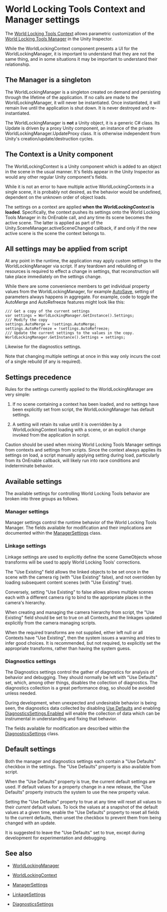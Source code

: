 
# World Locking Tools Context and Manager settings

The [World Locking Tools Context](xref:Microsoft.MixedReality.WorldLocking.Core.WorldLockingContext) allows parametric customization of the [World Locking Tools Manager](xref:Microsoft.MixedReality.WorldLocking.Core.WorldLockingManager)
in the Unity Inspector.

While the WorldLockingContext component presents a UI for the WorldLockingManager, it is important to understand that they are not the same thing, and in some situations it may be important to understand their relationship.

## The Manager is a singleton

The WorldLockingManager is a singleton created on demand and persisting through the lifetime of the application. If no calls are made to the WorldLockingManager, it will never be instantiated. Once instantiated, it will remain live until the application is shut down. It is never destroyed and re-instantiated.

The WorldLockingManager is **not** a Unity object, it is a generic C# class. Its Update is driven by a proxy Unity component, an instance of the private WorldLockingManager.UpdateProxy class. It is otherwise independent from Unity's creation/update/destruction cycles.

## The Context is a Unity component

The WorldLockingContext is a Unity component which is added to an object in the scene in the usual manner. It's fields appear in the Unity Inspector as would any other regular Unity component's fields.

While it is not an error to have multiple active WorldLockingContexts in a single scene, it is probably not desired, as the behavior would be undefined, dependent on the unknown order of object loads.

The settings on a context are applied **when the *WorldLockingContext* is loaded**. Specifically, the context pushes its settings onto the World Locking Tools Manager in its OnEnable call, and any time its scene becomes the active scene. The latter is applied as part of the Unity.SceneManager.activeSceneChanged callback, if and only if the new active scene is the scene the context belongs to.

## All settings may be applied from script

At any point in the runtime, the application may apply custom settings to the WorldLockingManager via script. If any teardown and rebuilding of resources is required to effect a change in settings, that reconstruction will take place immediately on the settings change.

While there are some convenience members to get individual property values from the WorldLockingManager, for example [AutoSave](xref:Microsoft.MixedReality.WorldLocking.Core.WorldLockingManager.AutoSave), setting of parameters always happens in aggregate. For example, code to toggle the AutoMerge and AutoRefreeze features might look like this:

```
/// Get a copy of the current settings
var settings = WorldLockingManager.GetInstance().Settings;
/// Modify the copy
settings.AutoMerge = !settings.AutoMerge;
settings.AutoRefreeze = !settings.AutoRefreeze;
/// Update the current settings to the values in the copy.
WorldLockingManager.GetInstance().Settings = settings;
```

Likewise for the diagnostics settings.

Note that changing multiple settings at once in this way only incurs the cost of a single rebuild (if any is required).

## Settings precedence

Rules for the settings currently applied to the WorldLockingManager are very simple:

1) If no scene containing a context has been loaded, and no settings have been explicitly set from script, the WorldLockingManager has default settings.

2) A setting will retain its value until it is overridden by a WorldLockingContext loading with a scene, or an explicit change invoked from the application in script.

Caution should be used when mixing World Locking Tools Manager settings from contexts and settings from scripts. Since the context always applies its settings on load, a script manually applying setting during load, particularly from its OnEnable callback, will likely run into race conditions and indeterminate behavior.

## Available settings

The available settings for controlling World Locking Tools behavior are broken into three groups as follows.

### Manager settings

Manager settings control the runtime behavior of the World Locking Tools Manager. The fields available for modification and their implications are documented within the [ManagerSettings](xref:Microsoft.MixedReality.WorldLocking.Core.ManagerSettings) class.

### Linkage settings

Linkage settings are used to explicitly define the scene GameObjects whose transforms will be used to apply World Locking Tools' corrections.

The "Use Existing" field allows the linked objects to be set once in the scene with the camera rig (with "Use Existing" false), and not overridden by loading subsequent content scenes (with "Use Existing" true).

Conversely, setting "Use Existing" to false allows allows multiple scenes each with a different camera rig to bind to the appropriate places in the camera's hierarchy.

When creating and managing the camera hierarchy from script, the "Use Existing" field should be set to true on all Contexts,and the linkages updated explicitly from the camera managing scripts.

When the required transforms are not supplied, either left null or all Contexts have "Use Existing", then the system issues a warning and tries to infer good choices. It is recommended, but not required, to explicitly set the appropriate transforms, rather than having the system guess.

### Diagnostics settings

The Diagnostics settings control the gather of diagnostics for analysis of behavior and debugging. They should normally be left with "Use Defaults" set, which, among other things, disables the collection of diagnostics. The diagnostics collection is a great performance drag, so should be avoided unless needed.

During development, when unexpected and undesirable behavior is being seen, the diagnostics data collected by disabling [Use Defaults](xref:Microsoft.MixedReality.WorldLocking.Core.DiagnosticsSettings.UseDefaults) and enabling [DiagnosticsSettings.Enabled](xref:Microsoft.MixedReality.WorldLocking.Core.DiagnosticsSettings.Enabled) will enable the collection of data which can be instrumental in understanding and fixing that behavior.

The fields available for modification are described within the [DiagnosticsSettings](xref:Microsoft.MixedReality.WorldLocking.Core.DiagnosticsSettings) class.

## Default settings

Both the manager and diagnostics settings each contain a "Use Defaults" checkbox in the settings. The "Use Defaults" property is also available from script.

When the "Use Defaults" property is true, the current default settings are used. If default values for a property change in a new release, the "Use Defaults" property instructs the system to use the new property value.

Setting the "Use Defaults" property to true at any time will reset all values to their *current* default values. To lock the values at a snapshot of the default values at a given time, enable the "Use Defaults" property to reset all fields to the current defaults, then unset the checkbox to prevent them from being changed with an update.

It is suggested to leave the "Use Defaults" set to true, except during development for experimentation and debugging.

## See also

* [WorldLockingManager](xref:Microsoft.MixedReality.WorldLocking.Core.WorldLockingManager)

* [WorldLockingContext](xref:Microsoft.MixedReality.WorldLocking.Core.WorldLockingContext)

* [ManagerSettings](xref:Microsoft.MixedReality.WorldLocking.Core.ManagerSettings)

* [LinkageSettings](xref:Microsoft.MixedReality.WorldLocking.Core.LinkageSettings)

* [DiagnosticsSettings](xref:Microsoft.MixedReality.WorldLocking.Core.DiagnosticsSettings)
